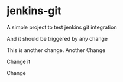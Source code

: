 # jenkins-git

A simple project to test jenkins git integration

And it should be triggered by any change

This is another change. Another Change

Change it

Change
